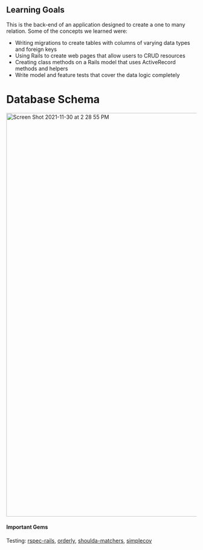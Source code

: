 ## Learning Goals

This is the back-end of an application designed to create a one to many relation. Some of the concepts we learned were:

- Writing migrations to create tables with columns of varying data types and foreign keys
- Using Rails to create web pages that allow users to CRUD resources
- Creating class methods on a Rails model that uses ActiveRecord methods and helpers
- Write model and feature tests that cover the data logic completely

# Database Schema
<img width="1066" alt="Screen Shot 2021-11-30 at 2 28 55 PM" src="https://user-images.githubusercontent.com/69736499/144132010-7e43ebe1-8ef7-4d0a-8891-3ba09ea6e691.png">

#### Important Gems
Testing: [rspec-rails](https://github.com/rspec/rspec-rails), [orderly](https://github.com/jmondo/orderly), [shoulda-matchers](https://github.com/thoughtbot/shoulda-matchers), [simplecov](https://github.com/simplecov-ruby/simplecov)
